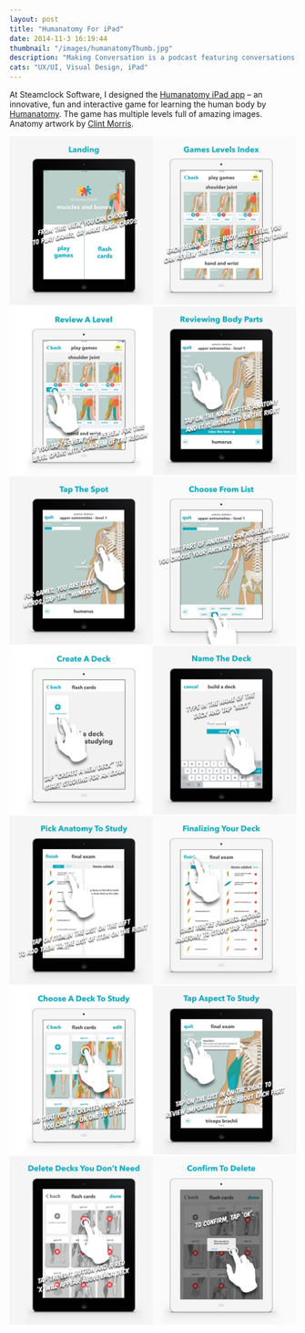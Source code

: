 ```yaml
---
layout: post
title: "Humanatomy For iPad"
date: 2014-11-3 16:19:44
thumbnail: "/images/humanatomyThumb.jpg"
description: "Making Conversation is a podcast featuring conversations with artists and designers about the journey from bright eyed-newbie to fame monster."
cats: "UX/UI, Visual Design, iPad"
---
```


At Steamclock Software, I designed the [Humanatomy iPad app](https://www.kickstarter.com/projects/329391971/the-fun-way-to-master-human-anatomy-humanatomy) – an innovative, fun and interactive game for learning the human body by [Humanatomy](http://humanatomy.ca/). The game has multiple levels full of amazing images. Anatomy artwork by [Clint Morris](http://www.morclintart.com/).

<div>
	<img src="/images/humanatomyTablet1.jpg" alt="Humanatomy iPad Game" />
	<img src="/images/humanatomyTablet2.jpg" alt="Humanatomy iPad Game" />
	<img src="/images/humanatomyTablet3.jpg" alt="Humanatomy iPad Game" />
	<img src="/images/humanatomyTablet4.jpg" alt="Humanatomy iPad Game" />
	<img src="/images/humanatomyTablet5.jpg" alt="Humanatomy iPad Game" />
	<img src="/images/humanatomyTablet6.jpg" alt="Humanatomy iPad Game" />
	<img src="/images/humanatomyTablet7.jpg" alt="Humanatomy iPad Game" />
</div>